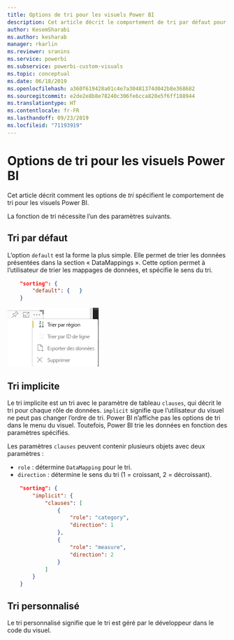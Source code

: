 ```yaml
---
title: Options de tri pour les visuels Power BI
description: Cet article décrit le comportement de tri par défaut pour les visuels Power BI.
author: KesemSharabi
ms.author: kesharab
manager: rkarlin
ms.reviewer: sranins
ms.service: powerbi
ms.subservice: powerbi-custom-visuals
ms.topic: conceptual
ms.date: 06/18/2019
ms.openlocfilehash: a360f619428a01c4e7a30481374d042b8e368682
ms.sourcegitcommit: e2de2e8b8e78240c306fe6cca820e5f6ff188944
ms.translationtype: HT
ms.contentlocale: fr-FR
ms.lasthandoff: 09/23/2019
ms.locfileid: "71193919"
---
```

# <a name="sorting-options-for-power-bi-visuals"></a>Options de tri pour les visuels Power BI

Cet article décrit comment les options de *tri* spécifient le comportement de tri pour les visuels Power BI. 

La fonction de tri nécessite l’un des paramètres suivants.

## <a name="default-sorting"></a>Tri par défaut

L’option `default` est la forme la plus simple. Elle permet de trier les données présentées dans la section « DataMappings ». Cette option permet à l’utilisateur de trier les mappages de données, et spécifie le sens du tri.

```json
    "sorting": {
        "default": {   }
    }
```

![Options de tri dans le menu contextuel](./media/sorting.png)

## <a name="implicit-sorting"></a>Tri implicite

Le tri implicite est un tri avec le paramètre de tableau `clauses`, qui décrit le tri pour chaque rôle de données. `implicit` signifie que l’utilisateur du visuel ne peut pas changer l’ordre de tri. Power BI n’affiche pas les options de tri dans le menu du visuel. Toutefois, Power BI trie les données en fonction des paramètres spécifiés.

Les paramètres `clauses` peuvent contenir plusieurs objets avec deux paramètres :

- `role` : détermine `DataMapping` pour le tri.
- `direction` : détermine le sens du tri (1 = croissant, 2 = décroissant).

```json
    "sorting": {
        "implicit": {
            "clauses": [
                {
                    "role": "category",
                    "direction": 1
                },
                {
                    "role": "measure",
                    "direction": 2
                }
            ]
        }
    }
```

## <a name="custom-sorting"></a>Tri personnalisé

Le tri personnalisé signifie que le tri est géré par le développeur dans le code du visuel.
